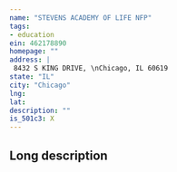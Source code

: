 ```yaml
---
name: "STEVENS ACADEMY OF LIFE NFP"
tags:
- education
ein: 462178890
homepage: ""
address: |
 8432 S KING DRIVE, \nChicago, IL 60619
state: "IL"
city: "Chicago"
lng: 
lat: 
description: ""
is_501c3: X
---
```


## Long description


